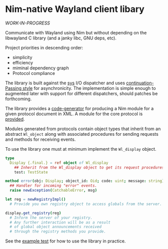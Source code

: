 # Nim-native Wayland client libary

*WORK-IN-PROGRESS*

Communicate with Wayland using Nim but without depending on the libwayland C library (and a janky libc, GNU deps, etc).

Project priorities in descending order:
- simplicity
- efficiency
- miminal dependency graph
- Protocol compliance

The library is built against the [sys](https://github.com/alaviss/nim-sys) I/O dispatcher and uses [continuation-Passing style](https://github.com/nim-works/cps) for asynchronicity.
The implementation is simple enough to augmented later with support for different dispatchers, should patches be forthcoming.

The library provides a [code-generator](./src/wayland/codegenerator.nim) for producing a Nim module for a given protocol document in XML.
A module for the core protocol is [provided](./src/wayland/globals.nim).

Modules generated from protocols contain object types that inherit from an abstract `Wl_object` along with associated procedures for sending requests and methods for receiving events.

To use the library one must at minimum implement the `Wl_display` object.
```nim
type
  Display {.final.} = ref object of Wl_display
    ## Inherit from the Wl_display object to get its request procedures.
    test: TestState

method error(obj: Display; object_id: Oid; code: uint; message: string) =
  ## Handler for incoming "error" events.
  raise newException(CatchableError, msg)

let reg = newRegistryImpl()
  # Provide you own registry object to access globals from the server.

display.get_registry(reg)
  # Inform the server of your registry.
  # Any further interaction will be as a result
  # of global object announcements received
  # through the registry methods you provide.

```

See the [example test](./tests/test_example.nim) for how to use the library in practice.
